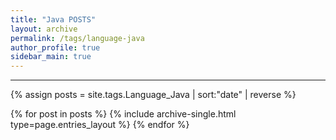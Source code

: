 ```yaml
---
title: "Java POSTS"
layout: archive
permalink: /tags/language-java
author_profile: true
sidebar_main: true
---
```


---

{% assign posts = site.tags.Language_Java | sort:"date" | reverse  %}

{% for post in posts %}
  {% include archive-single.html type=page.entries_layout %}
{% endfor %}
